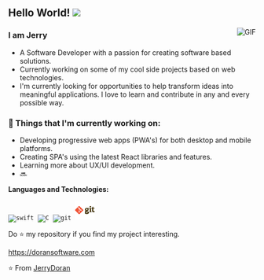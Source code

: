 ## Hello World! <img src="https://raw.githubusercontent.com/iampavangandhi/iampavangandhi/master/gifs/Hi.gif" width="30px"></h2>

<img align="right" alt="GIF" src="https://media.giphy.com/media/13HgwGsXF0aiGY/giphy.gif" />

### I am Jerry
- A Software Developer with a passion for creating software based solutions.
- Currently working on some of my cool side projects based on web technologies.
- I'm currently looking for opportunities to help transform ideas into meaningful applications. I love to learn and contribute in any and every possible way.

### 💼  Things that I'm currently working on: 
* Developing progressive web apps (PWA's) for both desktop and mobile platforms.
* Creating SPA's using the latest React libraries and features. 
* Learning more about UX/UI development.
* 🔜
 
 **Languages and Technologies:**
<p align="left">
  <code><img src="https://encrypted-tbn0.gstatic.com/images?q=tbn%3AANd9GcRs19oKBd0bWsq55b1d1vkpIQFC0kG9LmZasg&usqp=CAU" alt="swift" width="40" height="40"/></code>&nbsp;
  <code><img src="https://encrypted-tbn0.gstatic.com/images?q=tbn%3AANd9GcSSu04LM7jTbAMUAlXWpyyg2ytYZhK-1wzm0A&usqp=CAU" alt="C" width="40" height="40" /></code>&nbsp;
  <code><img src="https://www.google.com/imgres?imgurl=https%3A%2F%2Fi.stack.imgur.com%2FPgcSR.png&imgrefurl=https%3A%2F%2Fstackoverflow.com%2Fquestions%2F15333471%2Fstandard-way-to-draw-images-using-only-css3-html5-case-in-point-html-5-logo&tbnid=6VICQdynium8XM&vet=12ahUKEwj-7fmt59nrAhVNcqwKHUrzBOQQMygAegUIARDNAQ..i&docid=P8Arfn02nvz2dM&w=512&h=512&q=html%20logo&ved=2ahUKEwj-7fmt59nrAhVNcqwKHUrzBOQQMygAegUIARDNAQ" alt="git" width="40" height="40" /></code>&nbsp;
 <code><img src="https://raw.githubusercontent.com/github/explore/80688e429a7d4ef2fca1e82350fe8e3517d3494d/topics/git/git.png" alt="git" width="40" height="40" /></code>&nbsp;
   </p>

Do ⭐ my repository if you find my project interesting.  

https://doransoftware.com

⭐️ From [JerryDoran](https://github.com/JerryDoran)
